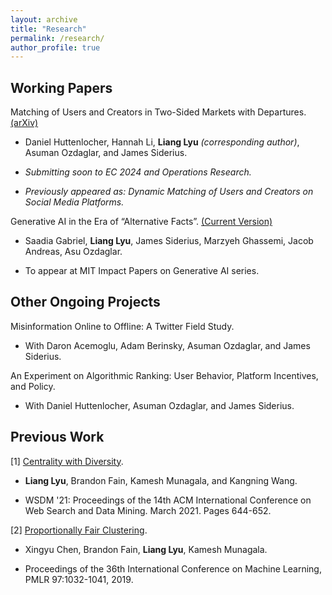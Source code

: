 ```yaml
---
layout: archive
title: "Research"
permalink: /research/
author_profile: true
---
```


## Working Papers

Matching of Users and Creators in Two-Sided Markets with Departures. [(arXiv)](https://arxiv.org/abs/2401.00313)

* Daniel Huttenlocher, Hannah Li, **Liang Lyu** *(corresponding author)*, Asuman Ozdaglar, and James Siderius.

* *Submitting soon to EC 2024 and Operations Research.*

* *Previously appeared as: Dynamic Matching of Users and Creators on Social Media Platforms.*

Generative AI in the Era of “Alternative Facts”. [(Current Version)](<http://liang-charles-lyu.github.io/files/drafts/GenAI_Misinformation_Jan 2024.pdf>)

* Saadia Gabriel, **Liang Lyu**, James Siderius, Marzyeh Ghassemi, Jacob Andreas, Asu Ozdaglar.

* To appear at MIT Impact Papers on Generative AI series.

## Other Ongoing Projects

Misinformation Online to Offline: A Twitter Field Study.

* With Daron Acemoglu, Adam Berinsky, Asuman Ozdaglar, and James Siderius.

An Experiment on Algorithmic Ranking: User Behavior, Platform Incentives, and Policy.

* With Daniel Huttenlocher, Asuman Ozdaglar, and James Siderius.

## Previous Work

[1] [Centrality with Diversity](https://dl.acm.org/doi/10.1145/3437963.3441789).

* **Liang Lyu**, Brandon Fain, Kamesh Munagala, and Kangning Wang.

* WSDM '21: Proceedings of the 14th ACM International Conference on Web Search and Data Mining. March 2021. Pages 644-652.

[2] [Proportionally Fair Clustering](http://proceedings.mlr.press/v97/chen19d.html).

* Xingyu Chen, Brandon Fain, **Liang Lyu**, Kamesh Munagala.

* Proceedings of the 36th International Conference on Machine Learning, PMLR 97:1032-1041, 2019.
